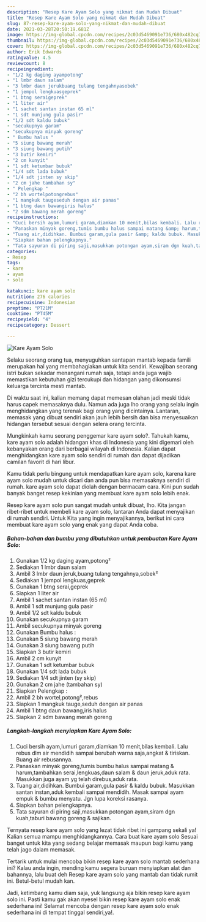 ```yaml
---
description: "Resep Kare Ayam Solo yang nikmat dan Mudah Dibuat"
title: "Resep Kare Ayam Solo yang nikmat dan Mudah Dibuat"
slug: 87-resep-kare-ayam-solo-yang-nikmat-dan-mudah-dibuat
date: 2021-03-28T20:50:19.681Z
image: https://img-global.cpcdn.com/recipes/2c03d5469091e736/680x482cq70/kare-ayam-solo-foto-resep-utama.jpg
thumbnail: https://img-global.cpcdn.com/recipes/2c03d5469091e736/680x482cq70/kare-ayam-solo-foto-resep-utama.jpg
cover: https://img-global.cpcdn.com/recipes/2c03d5469091e736/680x482cq70/kare-ayam-solo-foto-resep-utama.jpg
author: Erik Edwards
ratingvalue: 4.5
reviewcount: 8
recipeingredient:
- "1/2 kg daging ayampotong"
- "1 lmbr daun salam"
- "3 lmbr daun jerukbuang tulang tengahnyasobek"
- "1 jempol lengkuasgeprek"
- "1 btng seraigeprek"
- "1 liter air"
- "1 sachet santan instan 65 ml"
- "1 sdt munjung gula pasir"
- "1/2 sdt kaldu bubuk"
- "secukupnya garam"
- "secukupnya minyak goreng"
- " Bumbu halus "
- "5 siung bawang merah"
- "3 siung bawang putih"
- "3 butir kemiri"
- "2 cm kunyit"
- "1 sdt ketumbar bubuk"
- "1/4 sdt lada bubuk"
- "1/4 sdt jinten sy skip"
- "2 cm jahe tambahan sy"
- " Pelengkap "
- "2 bh wortelpotongrebus"
- "1 mangkuk taugeseduh dengan air panas"
- "1 btng daun bawangiris halus"
- "2 sdm bawang merah goreng"
recipeinstructions:
- "Cuci bersih ayam,lumuri garam,diamkan 10 menit,bilas kembali. Lalu rebus dlm air mendidih sampai berubah warna saja,angkat &amp; tiriskan. Buang air rebusannya."
- "Panaskan minyak goreng,tumis bumbu halus sampai matang &amp; harum,tambahkan serai,lengkuas,daun salam &amp; daun jeruk,aduk rata. Masukkan juga ayam yg telah direbus,aduk rata."
- "Tuang air,didihkan. Bumbui garam,gula pasir &amp; kaldu bubuk. Masukkan santan instan,aduk kembali sampai mendidih. Masak sampai ayam empuk &amp; bumbu menyatu. Jgn lupa koreksi rasanya."
- "Siapkan bahan pelengkapnya."
- "Tata sayuran di piring saji,masukkan potongan ayam,siram dgn kuah,taburi bawang goreng &amp; sajikan."
categories:
- Resep
tags:
- kare
- ayam
- solo

katakunci: kare ayam solo 
nutrition: 276 calories
recipecuisine: Indonesian
preptime: "PT21M"
cooktime: "PT45M"
recipeyield: "4"
recipecategory: Dessert

---
```



![Kare Ayam Solo](https://img-global.cpcdn.com/recipes/2c03d5469091e736/680x482cq70/kare-ayam-solo-foto-resep-utama.jpg)

Selaku seorang orang tua, menyuguhkan santapan mantab kepada famili merupakan hal yang membahagiakan untuk kita sendiri. Kewajiban seorang istri bukan sekadar menangani rumah saja, tetapi anda juga wajib memastikan kebutuhan gizi tercukupi dan hidangan yang dikonsumsi keluarga tercinta mesti mantab.

Di waktu  saat ini, kalian memang dapat memesan olahan jadi meski tidak harus capek memasaknya dulu. Namun ada juga lho orang yang selalu ingin menghidangkan yang terenak bagi orang yang dicintainya. Lantaran, memasak yang dibuat sendiri akan jauh lebih bersih dan bisa menyesuaikan hidangan tersebut sesuai dengan selera orang tercinta. 



Mungkinkah kamu seorang penggemar kare ayam solo?. Tahukah kamu, kare ayam solo adalah hidangan khas di Indonesia yang kini digemari oleh kebanyakan orang dari berbagai wilayah di Indonesia. Kalian dapat menghidangkan kare ayam solo sendiri di rumah dan dapat dijadikan camilan favorit di hari libur.

Kamu tidak perlu bingung untuk mendapatkan kare ayam solo, karena kare ayam solo mudah untuk dicari dan anda pun bisa memasaknya sendiri di rumah. kare ayam solo dapat diolah dengan bermacam cara. Kini pun sudah banyak banget resep kekinian yang membuat kare ayam solo lebih enak.

Resep kare ayam solo pun sangat mudah untuk dibuat, lho. Kita jangan ribet-ribet untuk membeli kare ayam solo, lantaran Anda dapat menyajikan di rumah sendiri. Untuk Kita yang ingin menyajikannya, berikut ini cara membuat kare ayam solo yang enak yang dapat Anda coba.

<!--inarticleads1-->

##### Bahan-bahan dan bumbu yang dibutuhkan untuk pembuatan Kare Ayam Solo:

1. Gunakan 1/2 kg daging ayam,potong²
1. Sediakan 1 lmbr daun salam
1. Ambil 3 lmbr daun jeruk,buang tulang tengahnya,sobek²
1. Sediakan 1 jempol lengkuas,geprek
1. Gunakan 1 btng serai,geprek
1. Siapkan 1 liter air
1. Ambil 1 sachet santan instan (65 ml)
1. Ambil 1 sdt munjung gula pasir
1. Ambil 1/2 sdt kaldu bubuk
1. Gunakan secukupnya garam
1. Ambil secukupnya minyak goreng
1. Gunakan  Bumbu halus :
1. Gunakan 5 siung bawang merah
1. Gunakan 3 siung bawang putih
1. Siapkan 3 butir kemiri
1. Ambil 2 cm kunyit
1. Gunakan 1 sdt ketumbar bubuk
1. Gunakan 1/4 sdt lada bubuk
1. Sediakan 1/4 sdt jinten (sy skip)
1. Gunakan 2 cm jahe (tambahan sy)
1. Siapkan  Pelengkap :
1. Ambil 2 bh wortel,potong²,rebus
1. Siapkan 1 mangkuk tauge,seduh dengan air panas
1. Ambil 1 btng daun bawang,iris halus
1. Siapkan 2 sdm bawang merah goreng




<!--inarticleads2-->

##### Langkah-langkah menyiapkan Kare Ayam Solo:

1. Cuci bersih ayam,lumuri garam,diamkan 10 menit,bilas kembali. Lalu rebus dlm air mendidih sampai berubah warna saja,angkat &amp; tiriskan. Buang air rebusannya.
1. Panaskan minyak goreng,tumis bumbu halus sampai matang &amp; harum,tambahkan serai,lengkuas,daun salam &amp; daun jeruk,aduk rata. Masukkan juga ayam yg telah direbus,aduk rata.
1. Tuang air,didihkan. Bumbui garam,gula pasir &amp; kaldu bubuk. Masukkan santan instan,aduk kembali sampai mendidih. Masak sampai ayam empuk &amp; bumbu menyatu. Jgn lupa koreksi rasanya.
1. Siapkan bahan pelengkapnya.
1. Tata sayuran di piring saji,masukkan potongan ayam,siram dgn kuah,taburi bawang goreng &amp; sajikan.




Ternyata resep kare ayam solo yang lezat tidak ribet ini gampang sekali ya! Kalian semua mampu menghidangkannya. Cara buat kare ayam solo Sesuai banget untuk kita yang sedang belajar memasak maupun bagi kamu yang telah jago dalam memasak.

Tertarik untuk mulai mencoba bikin resep kare ayam solo mantab sederhana ini? Kalau anda ingin, mending kamu segera buruan menyiapkan alat dan bahannya, lalu buat deh Resep kare ayam solo yang mantab dan tidak rumit ini. Betul-betul mudah kan. 

Jadi, ketimbang kamu diam saja, yuk langsung aja bikin resep kare ayam solo ini. Pasti kamu gak akan nyesel bikin resep kare ayam solo enak sederhana ini! Selamat mencoba dengan resep kare ayam solo enak sederhana ini di tempat tinggal sendiri,ya!.

